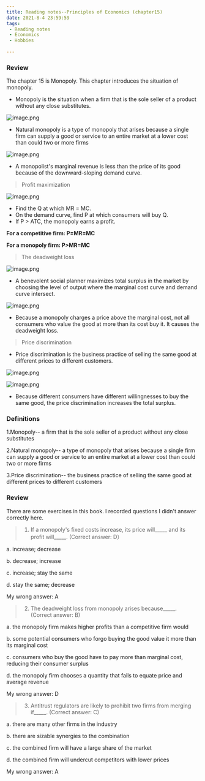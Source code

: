 ```yaml
---
title: Reading notes--Principles of Economics (chapter15)
date: 2021-8-4 23:59:59
tags:
 - Reading notes
 - Economics
 - Hobbies
 
---
```


### Review

The chapter 15 is Monopoly. This chapter introduces the situation of monopoly.

* Monopoly is the situation when a firm that is the sole seller of a product without any close substitutes.

![image.png](https://i.loli.net/2021/08/04/P2bMGAODcQ9XmyH.png)

* Natural monopoly is a type of monopoly that arises because a single firm can supply a  good or service to an entire market at a lower cost than could two or more firms

![image.png](https://i.loli.net/2021/08/04/IvF6A2sSkRicqjU.png)

* A monopolist's marginal revenue is less than the price of its good because of the downward-sloping demand curve.

> Profit maximization

![image.png](https://i.loli.net/2021/08/04/VEoBq2eclADRg8t.png)

* Find the Q at which MR = MC.
* On the demand curve, find P at which consumers will buy Q.
* If P > ATC, the monopoly earns a profit.

**For a competitive firm: P=MR=MC**

**For a monopoly firm: P>MR=MC**

> The deadweight loss

![image.png](https://i.loli.net/2021/08/04/cAkUDBSeICVGoXY.png)

* A benevolent social planner maximizes total surplus in the market by choosing the level of output where the marginal cost curve and demand curve intersect.

![image.png](https://i.loli.net/2021/08/04/gPQb2JnkvRZD3Xa.png)

* Because a monopoly charges a price above the marginal cost, not all consumers who value the good at more than its cost buy it. It causes the deadweight loss.

> Price discrimination

* Price discrimination is the business practice of selling the same good at different prices to different customers.

![image.png](https://i.loli.net/2021/08/04/rBiSuRNO26y4MKI.png)

![image.png](https://i.loli.net/2021/08/04/MT26p1jIhuLRE8Z.png)

* Because different consumers have different willingnesses to buy the same good, the price discrimination increases the total surplus.

### Definitions

1.Monopoly-- a firm that is the sole seller of a product without any close substitutes

2.Natural monopoly-- a type of monopoly that arises because a single firm can supply a  good or service to an entire market at a lower cost than could two or more firms

3.Price discrimination-- the business practice of selling the same good at different prices to different customers

### Review

There are some exercises in this book. I recorded questions I didn't answer correctly here.

>1. If a monopoly's fixed costs increase, its price will_____ and its profit will_____. (Correct answer: D）

a. increase; decrease

b. decrease; increase

c. increase; stay the same

d. stay the same; decrease

My wrong answer: A

>2. The deadweight loss from monopoly arises because_____. (Correct answer: B)

a. the monopoly firm makes higher profits than a competitive firm would

b. some potential consumers who forgo buying the good value it more than its marginal cost

c. consumers who buy the good have to pay more than marginal cost, reducing their consumer surplus

d. the monopoly firm chooses a quantity that fails to equate price and average revenue

My wrong answer: D

>3. Antitrust regulators are likely to prohibit two firms from merging if_____. (Correct answer: C)

a. there are many other firms in the industry

b. there are sizable synergies to the combination

c. the combined firm will have a large share of the market

d. the combined firm will undercut competitors with lower prices

My wrong answer: A
